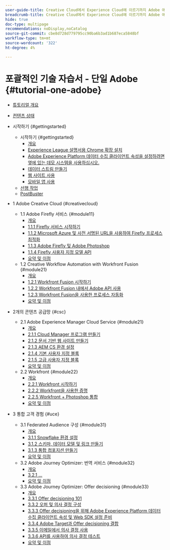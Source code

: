 ```yaml
---
user-guide-title: Creative Cloud에서 Experience Cloud에 이르기까지 Adobe 애플리케이션을 위한 포괄적인 기술 자습서
breadcrumb-title: Creative Cloud에서 Experience Cloud에 이르기까지 Adobe 애플리케이션을 위한 포괄적인 기술 자습서
hide: true
doc-type: multipage
recommendations: noDisplay,noCatalog
source-git-commit: cbe8d728d779795cc90ba6b3ad1b687eca5848bf
workflow-type: tm+mt
source-wordcount: '322'
ht-degree: 4%

---
```



# 포괄적인 기술 자습서 - 단일 Adobe {#tutorial-one-adobe}

+ [튜토리얼 개요](/help/tutorial-one-adobe/overview.md)
+ [컨텐츠 상태](/help/tutorial-one-adobe/status.md)

+ 시작하기 {#gettingstarted}
   + 시작하기 {#gettingstarted}
      + [개요](/help/tutorial-one-adobe/modules/getting-started/gettingstarted/getting-started.md)
      + [Experience League 설명서용 Chrome 확장 설치](/help/tutorial-one-adobe/modules/getting-started/gettingstarted/ex1.md)
      + [Adobe Experience Platform 데이터 수집 클라이언트 속성을 설정하려면 옆에 있는 데모 시스템을 사용하십시오.](/help/tutorial-one-adobe/modules/getting-started/gettingstarted/ex2.md)
      + [데이터 스트림 만들기](/help/tutorial-one-adobe/modules/getting-started/gettingstarted/ex3.md)
      + [웹 사이트 사용](/help/tutorial-one-adobe/modules/getting-started/gettingstarted/ex4.md)
      + [모바일 앱 사용](/help/tutorial-one-adobe/modules/getting-started/gettingstarted/ex5.md)
   + [선행 작업](/help/tutorial-one-adobe/prework.md)
   + [PostBuster](/help/tutorial-one-adobe/postbuster.md)

+ 1 Adobe Creative Cloud {#creativecloud}
   + 1.1 Adobe Firefly 서비스 {#module11}
      + [개요](/help/tutorial-one-adobe/modules/creative-cloud/module1.1/firefly-services.md)
      + [1.1.1 Firefly 서비스 시작하기](/help/tutorial-one-adobe/modules/creative-cloud/module1.1/ex1.md)
      + [1.1.2 Microsoft Azure 및 사전 서명된 URL을 사용하여 Firefly 프로세스 최적화](/help/tutorial-one-adobe/modules/creative-cloud/module1.1/ex2.md)
      + [1.1.3 Adobe Firefly 및 Adobe Photoshop](/help/tutorial-one-adobe/modules/creative-cloud/module1.1/ex3.md)
      + [1.1.4 Firefly 사용자 지정 모델 API](/help/tutorial-one-adobe/modules/creative-cloud/module1.1/ex4.md)
      + [요약 및 이점](/help/tutorial-one-adobe/modules/creative-cloud/module1.1/summary.md)
   + 1.2 Creative Workflow Automation with Workfront Fusion {#module21}
      + [개요](/help/tutorial-one-adobe/modules/creative-cloud/module1.2/automation.md)
      + [1.2.1 Workfront Fusion 시작하기](/help/tutorial-one-adobe/modules/creative-cloud/module1.2/ex1.md)
      + [1.2.2 Workfront Fusion 내에서 Adobe API 사용](/help/tutorial-one-adobe/modules/creative-cloud/module1.2/ex2.md)
      + [1.2.3 Workfront Fusion을 사용한 프로세스 자동화](/help/tutorial-one-adobe/modules/creative-cloud/module1.2/ex3.md)
      + [요약 및 이점](/help/tutorial-one-adobe/modules/creative-cloud/module1.2/summary.md)

+ 2개의 콘텐츠 공급망 {#csc}
   + 2.1 Adobe Experience Manager Cloud Service {#module21}
      + [개요](/help/tutorial-one-adobe/modules/csc/module2.1/aemcs.md)
      + [2.1.1 Cloud Manager 프로그램 만들기](/help/tutorial-one-adobe/modules/csc/module2.1/ex1.md)
      + [2.1.2 문서 기반 웹 사이트 만들기](/help/tutorial-one-adobe/modules/csc/module2.1/ex2.md)
      + [2.1.3 AEM CS 환경 설정](/help/tutorial-one-adobe/modules/csc/module2.1/ex3.md)
      + [2.1.4 기본 사용자 지정 블록](/help/tutorial-one-adobe/modules/csc/module2.1/ex4.md)
      + [2.1.5 고급 사용자 지정 블록](/help/tutorial-one-adobe/modules/csc/module2.1/ex5.md)
      + [요약 및 이점](/help/tutorial-one-adobe/modules/csc/module2.1/summary.md)
   + 2.2 Workfront {#module22}
      + [개요](/help/tutorial-one-adobe/modules/csc/module2.2/workfront.md)
      + [2.2.1 Workfront 시작하기](/help/tutorial-one-adobe/modules/csc/module2.2/ex1.md)
      + [2.2.2 Workfront을 사용한 증명](/help/tutorial-one-adobe/modules/csc/module2.2/ex2.md)
      + [2.2.5 Workfront + Photoshop 통합](/help/tutorial-one-adobe/modules/csc/module2.2/ex5.md)
      + [요약 및 이점](/help/tutorial-one-adobe/modules/csc/module2.2/summary.md)

+ 3 통합 고객 경험 {#uce}
   + 3.1 Federated Audience 구성 {#module31}
      + [개요](/help/tutorial-one-adobe/modules/uce/module3.1/fac.md)
      + [3.1.1 Snowflake 환경 설정](/help/tutorial-one-adobe/modules/uce/module3.1/ex1.md)
      + [3.1.2 스키마, 데이터 모델 및 링크 만들기](/help/tutorial-one-adobe/modules/uce/module3.1/ex2.md)
      + [3.1.3 통합 컴포지션 만들기](/help/tutorial-one-adobe/modules/uce/module3.1/ex3.md)
      + [요약 및 이점](/help/tutorial-one-adobe/modules/uce/module3.1/summary.md)
   + 3.2 Adobe Journey Optimizer: 번역 서비스 {#module32}
      + [개요](/help/tutorial-one-adobe/modules/uce/module3.2/ajotranslationsvcs.md)
      + [3.2.1 ...](/help/tutorial-one-adobe/modules/uce/module3.2/ex1.md)
      + [요약 및 이점](/help/tutorial-one-adobe/modules/uce/module3.2/summary.md)
   + 3.3 Adobe Journey Optimizer: Offer decisioning {#module33}
      + [개요](/help/tutorial-one-adobe/modules/uce/module3.3/offer-decisioning.md)
      + [3.3.1 Offer decisioning 101](/help/tutorial-one-adobe/modules/uce/module3.3/ex1.md)
      + [3.3.2 오퍼 및 의사 결정 구성](/help/tutorial-one-adobe/modules/uce/module3.3/ex2.md)
      + [3.3.3 Offer decisioning을 위해 Adobe Experience Platform 데이터 수집 클라이언트 속성 및 Web SDK 설정 준비](/help/tutorial-one-adobe/modules/uce/module3.3/ex3.md)
      + [3.3.4 Adobe Target과 Offer decisioning 결합](/help/tutorial-one-adobe/modules/uce/module3.3/ex4.md)
      + [3.3.5 이메일에서 의사 결정 사용](/help/tutorial-one-adobe/modules/uce/module3.3/ex5.md)
      + [3.3.6 API를 사용하여 의사 결정 테스트](/help/tutorial-one-adobe/modules/uce/module3.3/ex6.md)
      + [요약 및 이점](/help/tutorial-one-adobe/modules/uce/module3.3/summary.md)

